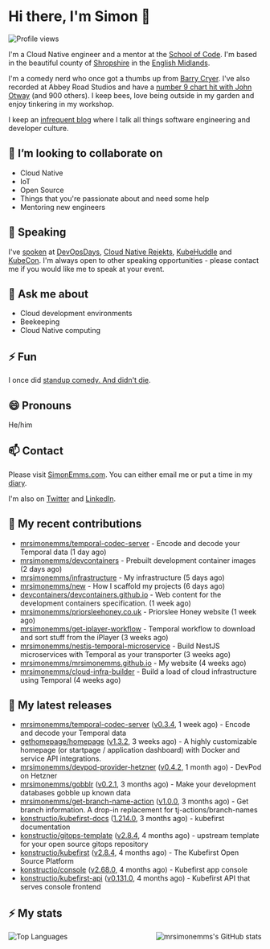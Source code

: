 # Hi there, I'm Simon 👋

![Profile views](https://komarev.com/ghpvc/?username=MrSimonEmms)

I'm a Cloud Native engineer and a mentor at the [School of Code](https://www.schoolofcode.co.uk).
I'm based in the beautiful county of [Shropshire](https://en.wikipedia.org/wiki/Shropshire)
in the [English Midlands](https://en.wikipedia.org/wiki/Midlands).

I'm a comedy nerd who once got a thumbs up from [Barry Cryer](https://en.wikipedia.org/wiki/Barry_Cryer).
I've also recorded at Abbey Road Studios and have a [number 9 chart hit with John
Otway](https://www.youtube.com/watch?v=3BwOyVIlupg&ab_channel=JohnOtway) (and 900
others). I keep bees, love being outside in my garden and enjoy tinkering in my
workshop.

I keep an [infrequent blog](https://www.simonemms.com/blog) where I talk all
things software engineering and developer culture.

## 👯 I’m looking to collaborate on

- Cloud Native
- IoT
- Open Source
- Things that you're passionate about and need some help
- Mentoring new engineers

## 🎤 Speaking

I've [spoken](https://www.simonemms.com/speaking) at [DevOpsDays](https://devopsdays.org/),
[Cloud Native Rejekts](https://cloud-native.rejekts.io/), [KubeHuddle](https://kubehuddle.com)
and [KubeCon](https://www.cncf.io/kubecon-cloudnativecon-events/). I'm always
open to other speaking opportunities - please contact me if you would like me to
speak at your event.

## 💬 Ask me about

- Cloud development environments
- Beekeeping
- Cloud Native computing

## ⚡ Fun

I once did [standup comedy. And didn't die](https://www.youtube.com/watch?v=iy1EvJXH2ks&ab_channel=SimonEmms).

## 😄 Pronouns

He/him

## 📫 Contact

Please visit [SimonEmms.com](https://www.simonemms.com). You can either email me
or put a time in my [diary](https://diary.simonemms.com).

I'm also on [Twitter](https://twitter/theshroppiebeek) and [LinkedIn](https://www.linkedin.com/in/simonemms).


## 👷 My recent contributions
- [mrsimonemms/temporal-codec-server](https://github.com/mrsimonemms/temporal-codec-server) - Encode and decode your Temporal data
  (1 day ago)
- [mrsimonemms/devcontainers](https://github.com/mrsimonemms/devcontainers) - Prebuilt development container images
  (2 days ago)
- [mrsimonemms/infrastructure](https://github.com/mrsimonemms/infrastructure) - My infrastructure
  (5 days ago)
- [mrsimonemms/new](https://github.com/mrsimonemms/new) - How I scaffold my projects
  (6 days ago)
- [devcontainers/devcontainers.github.io](https://github.com/devcontainers/devcontainers.github.io) - Web content for the development containers specification.
  (1 week ago)
- [mrsimonemms/priorsleehoney.co.uk](https://github.com/mrsimonemms/priorsleehoney.co.uk) - Priorslee Honey website
  (1 week ago)
- [mrsimonemms/get-iplayer-workflow](https://github.com/mrsimonemms/get-iplayer-workflow) - Temporal workflow to download and sort stuff from the iPlayer
  (3 weeks ago)
- [mrsimonemms/nestjs-temporal-microservice](https://github.com/mrsimonemms/nestjs-temporal-microservice) - Build NestJS microservices with Temporal as your transporter
  (3 weeks ago)
- [mrsimonemms/mrsimonemms.github.io](https://github.com/mrsimonemms/mrsimonemms.github.io) - My website
  (4 weeks ago)
- [mrsimonemms/cloud-infra-builder](https://github.com/mrsimonemms/cloud-infra-builder) - Build a load of cloud infrastructure using Temporal
  (4 weeks ago)

## 🔭 My latest releases
- [mrsimonemms/temporal-codec-server](https://github.com/mrsimonemms/temporal-codec-server) ([v0.3.4](https://github.com/mrsimonemms/temporal-codec-server/releases/tag/v0.3.4),
  1 week ago) - Encode and decode your Temporal data
- [gethomepage/homepage](https://github.com/gethomepage/homepage) ([v1.3.2](https://github.com/gethomepage/homepage/releases/tag/v1.3.2),
  3 weeks ago) - A highly customizable homepage (or startpage / application dashboard) with Docker and service API integrations.
- [mrsimonemms/devpod-provider-hetzner](https://github.com/mrsimonemms/devpod-provider-hetzner) ([v0.4.2](https://github.com/mrsimonemms/devpod-provider-hetzner/releases/tag/v0.4.2),
  1 month ago) - DevPod on Hetzner
- [mrsimonemms/gobblr](https://github.com/mrsimonemms/gobblr) ([v0.2.1](https://github.com/mrsimonemms/gobblr/releases/tag/v0.2.1),
  3 months ago) - Make your development databases gobble up known data
- [mrsimonemms/get-branch-name-action](https://github.com/mrsimonemms/get-branch-name-action) ([v1.0.0](https://github.com/mrsimonemms/get-branch-name-action/releases/tag/v1.0.0),
  3 months ago) - Get branch information. A drop-in replacement for tj-actions/branch-names
- [konstructio/kubefirst-docs](https://github.com/konstructio/kubefirst-docs) ([1.214.0](https://github.com/konstructio/kubefirst-docs/releases/tag/1.214.0),
  3 months ago) - kubefirst documentation
- [konstructio/gitops-template](https://github.com/konstructio/gitops-template) ([v2.8.4](https://github.com/konstructio/gitops-template/releases/tag/v2.8.4),
  4 months ago) - upstream template for your open source gitops repository
- [konstructio/kubefirst](https://github.com/konstructio/kubefirst) ([v2.8.4](https://github.com/konstructio/kubefirst/releases/tag/v2.8.4),
  4 months ago) - The Kubefirst Open Source Platform
- [konstructio/console](https://github.com/konstructio/console) ([v2.68.0](https://github.com/konstructio/console/releases/tag/v2.68.0),
  4 months ago) - Kubefirst app console
- [konstructio/kubefirst-api](https://github.com/konstructio/kubefirst-api) ([v0.131.0](https://github.com/konstructio/kubefirst-api/releases/tag/v0.131.0),
  4 months ago) - Kubefirst API that serves console frontend


## ⚡ My stats

<img
  align="right"
  alt="mrsimonemms's GitHub stats"
  src="https://github-readme-stats.vercel.app/api?username=mrsimonemms&count_private=1&show_icons=true&"
  />

![Top Languages](https://github-readme-stats.vercel.app/api/top-langs/?username=mrsimonemms)
